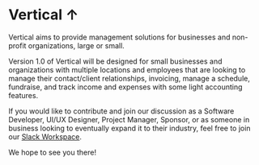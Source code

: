 # Vertical ↑

Vertical aims to provide management solutions for businesses and non-profit organizations, large or small. 

Version 1.0 of Vertical will be designed for small businesses and organizations with multiple locations and employees that are looking to manage their contact/client relationships, invoicing, manage a schedule, fundraise, and track income and expenses with some light accounting features.

If you would like to contribute and join our discussion as a Software Developer, UI/UX Designer, Project Manager, Sponsor, or as someone in business looking to eventually expand it to their industry, feel free to join our [Slack Workspace](https://join.slack.com/t/verticalcrew/shared_invite/enQtOTM0Nzc4NzQwNzY4LTJlNzUyOThiMTZlNzIyYTBhOWI0Zjc2NzliZGY0N2FmMDRhYmYxZTQwN2ZhYjYwYjQ1MmI1MjMwNDA0Nzc1ODA).

We hope to see you there!
